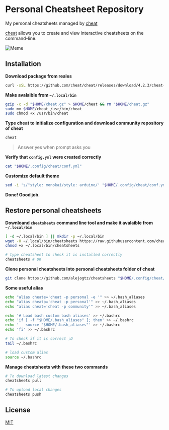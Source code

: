# Personal Cheatsheet Repository

My personal cheatsheets managed by [cheat](https://github.com/cheat/cheat)

[cheat](https://github.com/cheat/cheat) allows you to create and view interactive cheatsheets on the command-line.


![Meme](https://i.imgur.com/JJrD079.png)


## Installation

**Download package from reales**

```bash
curl -sSL https://github.com/cheat/cheat/releases/download/4.2.3/cheat-linux-amd64.gz --insecure -o "$HOME/cheat.gz" 
```

**Make avalaible from `~/.local/bin`**
```bash
gzip -c -d "$HOME/cheat.gz" > $HOME/cheat && rm "$HOME/cheat.gz"
sudo mv $HOME/cheat /usr/bin/cheat
sudo chmod +x /usr/bin/cheat
```

**Type cheat to initialize configuration and download community repository of cheat**
```bash
cheat
```
> Answer yes when prompt asks you

**Verify that `config.yml` were created correctly**

```bash
cat "$HOME/.config/cheat/conf.yml"
```

**Customize default theme**
```bash
sed -i 's/^style: monokai/style: arduino/' "$HOME/.config/cheat/conf.yml" # abap, arduino, api, monokai, etc...
```

**Done! Good job.**


## Restore personal cheatsheets

**Downloand `cheatsheets` command line tool and make it avalaible from `~/.local/bin`**

```bash
[ -d ~/.local/bin ] || mkdir -p ~/.local/bin
wget -O ~/.local/bin/cheatsheets https://raw.githubusercontent.com/cheat/cheat/master/scripts/git/cheatsheets
chmod +x ~/.local/bin/cheatsheets

# type cheatsheet to check it is installed correctly
cheatsheets # OK
```

**Clone personal cheatsheets into personal cheatsheets folder of cheat**
```bash
git clone https://github.com/alejogtz/cheatsheets "$HOME/.config/cheat/cheatsheets/personal"
```

**Some useful  alias**

```bash
echo "alias cheate='cheat -p personal -e '" >> ~/.bash_aliases
echo "alias cheatp='cheat -p personal'" >> ~/.bash_aliases
echo "alias cheat='cheat -p community'" >> ~/.bash_aliases

echo '# Load bash custom bash aliases' >> ~/.bashrc
echo 'if [ -f "$HOME/.bash_aliases" ]; then' >> ~/.bashrc
echo '   source "$HOME/.bash_aliases"' >> ~/.bashrc
echo 'fi' >> ~/.bashrc

# To check if it is correct ;D
tail ~/.bashrc

# load custom alias
source ~/.bashrc
```

**Manage cheatsheets with these two commands**
```bash
# To download latest changes
cheatsheets pull

# To upload local changes
cheatsheets push
```


## License


[MIT](https://choosealicense.com/licenses/mit/)




